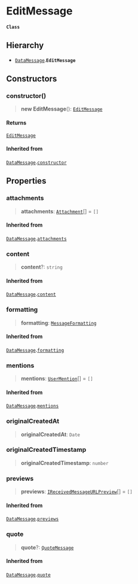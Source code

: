 # EditMessage

**`Class`**

## Hierarchy

* [`DataMessage`](class.datamessage.md).**`EditMessage`**

## Constructors

### constructor()

> **new EditMessage**(): [`EditMessage`](class.editmessage.md)

#### Returns

[`EditMessage`](class.editmessage.md)

#### Inherited from

[`DataMessage`](class.datamessage.md).[`constructor`](class.datamessage.md#constructor)

## Properties

### attachments

> **attachments**: [`Attachment`](class.attachment.md)\[] = `[]`

#### Inherited from

[`DataMessage`](class.datamessage.md).[`attachments`](class.datamessage.md#attachments)

### content

> **content**?: `string`

#### Inherited from

[`DataMessage`](class.datamessage.md).[`content`](class.datamessage.md#content)

### formatting

> **formatting**: [`MessageFormatting`](class.messageformatting.md)

#### Inherited from

[`DataMessage`](class.datamessage.md).[`formatting`](class.datamessage.md#formatting)

### mentions

> **mentions**: [`UserMention`](broken-reference)\[] = `[]`

#### Inherited from

[`DataMessage`](class.datamessage.md).[`mentions`](class.datamessage.md#mentions)

### originalCreatedAt

> **originalCreatedAt**: `Date`

### originalCreatedTimestamp

> **originalCreatedTimestamp**: `number`

### previews

> **previews**: [`IReceivedMessageURLPreview`](broken-reference)\[] = `[]`

#### Inherited from

[`DataMessage`](class.datamessage.md).[`previews`](class.datamessage.md#previews)

### quote

> **quote**?: [`QuoteMessage`](broken-reference)

#### Inherited from

[`DataMessage`](class.datamessage.md).[`quote`](class.datamessage.md#quote)
